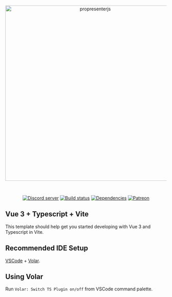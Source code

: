 <div align="center">
  <br />
  <p>
    <a href="https://propresenter.js.org"><img src="https://propresenter.js.org/static/logo.svg" width="546" alt="propresenterjs" /></a>
  </p>
  <br />
  <p>
    <a href="https://discord.gg/djs"><img src="https://img.shields.io/discord/222078108977594368?color=5865F2&logo=discord&logoColor=white" alt="Discord server" /></a>
    <a href="https://github.com/discordjs/website/actions"><img src="https://github.com/discordjs/website/workflows/Testing/badge.svg" alt="Build status" /></a>
    <a href="https://david-dm.org/discordjs/website"><img src="https://img.shields.io/david/discordjs/website.svg?maxAge=3600" alt="Dependencies" /></a>
    <a href="https://www.patreon.com/discordjs"><img src="https://img.shields.io/badge/donate-patreon-F96854.svg" alt="Patreon" /></a>
  </p>
</div>

## Vue 3 + Typescript + Vite

This template should help get you started developing with Vue 3 and Typescript in Vite.

## Recommended IDE Setup

[VSCode](https://code.visualstudio.com/) + [Volar](https://marketplace.visualstudio.com/items?itemName=johnsoncodehk.volar).

## Using Volar

Run `Volar: Switch TS Plugin on/off` from VSCode command palette.

